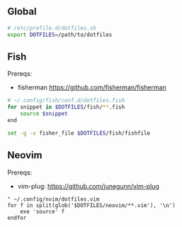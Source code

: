 ## Global
```bash
# /etc/profile.d/dotfiles.sh
export DOTFILES=/path/to/dotfiles
```

## Fish

Prereqs:
- fisherman https://github.com/fisherman/fisherman

```sh
# ~/.config/fish/conf.d/dotfiles.fish
for snippet in $DOTFILES/fish/**.fish
    source $snippet
end

set -g -x fisher_file $DOTFILES/fish/fishfile
```

## Neovim

Prereqs:
- vim-plug: https://github.com/junegunn/vim-plug

```vim
" ~/.config/nvim/dotfiles.vim
for f in split(glob('$DOTFILES/neovim/**.vim'), '\n')
    exe 'source' f
endfor
```

